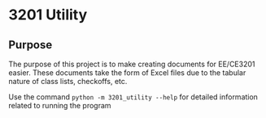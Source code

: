 <h1>3201 Utility</h1>
<h2>Purpose</h2>
The purpose of this project is to make creating documents for 
EE/CE3201 easier. These documents take the form of Excel files due
to the tabular nature of class lists, checkoffs, etc.

Use the command <code>python -m 3201_utility --help</code>
for detailed information related to running the program